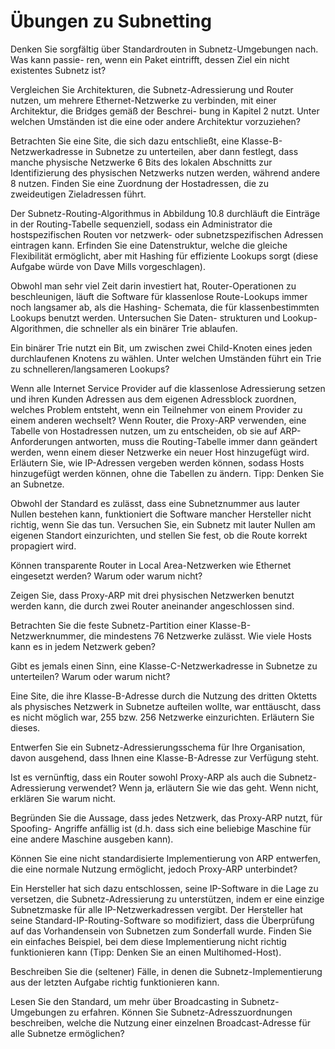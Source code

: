 # Übungen zu Subnetting

Denken Sie sorgfältig über Standardrouten in Subnetz-Umgebungen nach. Was kann passie-
ren, wenn ein Paket eintrifft, dessen Ziel ein nicht existentes Subnetz ist?

Vergleichen Sie Architekturen, die Subnetz-Adressierung und Router nutzen, um mehrere
Ethernet-Netzwerke zu verbinden, mit einer Architektur, die Bridges gemäß der Beschrei-
bung in Kapitel 2 nutzt. Unter welchen Umständen ist die eine oder andere
Architektur vorzuziehen?

Betrachten Sie eine Site, die sich dazu entschließt, eine Klasse-B-Netzwerkadresse
in Subnetze zu unterteilen, aber dann festlegt, dass manche physische Netzwerke
6 Bits des lokalen Abschnitts zur Identifizierung des physischen Netzwerks nutzen
werden, während andere 8 nutzen. Finden Sie eine Zuordnung der Hostadressen, die
zu zweideutigen Zieladressen führt.

Der Subnetz-Routing-Algorithmus in Abbildung 10.8 durchläuft die Einträge in der
Routing-Tabelle sequenziell, sodass ein Administrator die hostspezifischen Routen
vor netzwerk- oder subnetzspezifischen Adressen eintragen kann. Erfinden Sie eine
Datenstruktur,
welche die gleiche Flexibilität ermöglicht, aber mit Hashing für effiziente
Lookups sorgt
(diese Aufgabe würde von Dave Mills vorgeschlagen).

Obwohl man sehr viel Zeit darin investiert hat, Router-Operationen zu
beschleunigen, läuft
die Software für klassenlose Route-Lookups immer noch langsamer ab, als die Hashing-
Schemata, die für klassenbestimmten Lookups benutzt werden. Untersuchen Sie Daten-
strukturen und Lookup-Algorithmen, die schneller als ein binärer Trie ablaufen.

Ein binärer Trie nutzt ein Bit, um zwischen zwei Child-Knoten eines jeden durchlaufenen
Knotens zu wählen. Unter welchen Umständen führt ein Trie zu schnelleren/langsameren
Lookups?

Wenn alle Internet Service Provider auf die klassenlose Adressierung setzen und
ihren Kunden Adressen aus dem eigenen Adressblock zuordnen, welches Problem
entsteht, wenn ein Teilnehmer von einem Provider zu einem anderen wechselt?
Wenn Router, die Proxy-ARP verwenden, eine Tabelle von Hostadressen nutzen, um
zu entscheiden, ob sie auf ARP-Anforderungen antworten, muss die Routing-Tabelle
immer dann geändert werden, wenn einem dieser Netzwerke ein neuer Host hinzugefügt
wird. Erläutern Sie, wie IP-Adressen vergeben werden können, sodass Hosts hinzugefügt
werden können, ohne die Tabellen zu ändern. Tipp: Denken Sie an Subnetze.

Obwohl der Standard es zulässt, dass eine Subnetznummer aus lauter Nullen bestehen
kann, funktioniert die Software mancher Hersteller nicht richtig, wenn Sie das tun.
Versuchen Sie, ein Subnetz mit lauter Nullen am eigenen Standort einzurichten,
und stellen Sie fest, ob die Route korrekt propagiert wird.

Können transparente Router in Local Area-Netzwerken wie Ethernet eingesetzt werden?
Warum oder warum nicht?

Zeigen Sie, dass Proxy-ARP mit drei physischen Netzwerken benutzt werden kann, die
durch zwei Router aneinander angeschlossen sind.

Betrachten Sie die feste Subnetz-Partition einer Klasse-B-Netzwerknummer, die mindestens
76 Netzwerke zulässt. Wie viele Hosts kann es in jedem Netzwerk geben?

Gibt es jemals einen Sinn, eine Klasse-C-Netzwerkadresse in Subnetze zu unterteilen?
Warum oder warum nicht?

Eine Site, die ihre Klasse-B-Adresse durch die Nutzung des dritten Oktetts als physisches
Netzwerk in Subnetze aufteilen wollte, war enttäuscht, dass es nicht möglich war,
255 bzw. 256 Netzwerke einzurichten. Erläutern Sie dieses.

Entwerfen Sie ein Subnetz-Adressierungsschema für Ihre Organisation, davon ausgehend,
dass Ihnen eine Klasse-B-Adresse zur Verfügung steht.

Ist es vernünftig, dass ein Router sowohl Proxy-ARP als auch die
Subnetz-Adressierung verwendet? Wenn ja, erläutern Sie wie das geht. Wenn nicht,
erklären Sie warum nicht.

Begründen Sie die Aussage, dass jedes Netzwerk, das Proxy-ARP nutzt, für Spoofing-
Angriffe anfällig ist (d.h. dass sich eine beliebige Maschine für eine andere
Maschine ausgeben kann).

Können Sie eine nicht standardisierte Implementierung von ARP entwerfen, die
eine normale Nutzung ermöglicht, jedoch Proxy-ARP unterbindet?

Ein Hersteller hat sich dazu entschlossen, seine IP-Software in die Lage zu
versetzen, die Subnetz-Adressierung zu unterstützen, indem er eine einzige
Subnetzmaske für alle IP-Netzwerkadressen vergibt. Der Hersteller hat seine Standard-IP-Routing-Software
so modifiziert, dass die Überprüfung auf das Vorhandensein von Subnetzen zum
Sonderfall wurde. Finden Sie ein einfaches Beispiel, bei dem diese Implementierung
nicht richtig funktionieren kann (Tipp: Denken Sie an einen Multihomed-Host).

Beschreiben Sie die (seltener) Fälle, in denen die Subnetz-Implementierung aus
der letzten Aufgabe richtig funktionieren kann.

Lesen Sie den Standard, um mehr über Broadcasting in Subnetz-Umgebungen zu erfahren.
Können Sie Subnetz-Adresszuordnungen beschreiben, welche die Nutzung einer einzelnen
Broadcast-Adresse für alle Subnetze ermöglichen?
